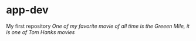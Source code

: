 # app-dev
My first repository
*One of my favorite movie of all time is the Greeen Mile, it is one of Tom Hanks movies*
